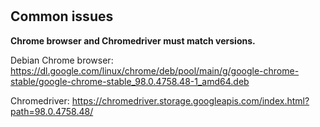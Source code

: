 # 

## Common issues 

**Chrome browser and Chromedriver must match versions.**

Debian Chrome browser: https://dl.google.com/linux/chrome/deb/pool/main/g/google-chrome-stable/google-chrome-stable_98.0.4758.48-1_amd64.deb 

Chromedriver: https://chromedriver.storage.googleapis.com/index.html?path=98.0.4758.48/
